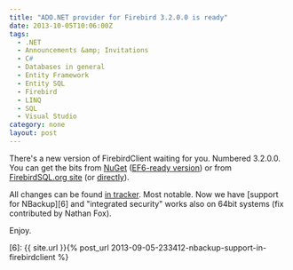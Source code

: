 ```yaml
---
title: "ADO.NET provider for Firebird 3.2.0.0 is ready"
date: 2013-10-05T10:06:00Z
tags:
  - .NET
  - Announcements &amp; Invitations
  - C#
  - Databases in general
  - Entity Framework
  - Entity SQL
  - Firebird
  - LINQ
  - SQL
  - Visual Studio
category: none
layout: post
---
```

There's a new version of FirebirdClient waiting for you. Numbered 3.2.0.0. You can get the bits from [NuGet][1] ([EF6-ready version][2]) or from [FirebirdSQL.org site][3] (or [directly][4]).

<!-- excerpt -->

All changes can be found [in tracker][5]. Most notable. Now we have [support for NBackup][6] and "integrated security" works also on 64bit systems (fix contributed by Nathan Fox). 

Enjoy.

[1]: http://www.nuget.org/packages/FirebirdSql.Data.FirebirdClient/
[2]: http://www.nuget.org/packages/FirebirdSql.Data.FirebirdClient-EF6/
[3]: http://www.firebirdsql.org/en/net-provider/
[4]: http://sourceforge.net/projects/firebird/files/firebird-net-provider/3.2.0/
[5]: http://tracker.firebirdsql.org/secure/ReleaseNote.jspa?version=10571&styleName=Text&projectId=10003&Create=Create
[6]: {{ site.url }}{% post_url 2013-09-05-233412-nbackup-support-in-firebirdclient %}